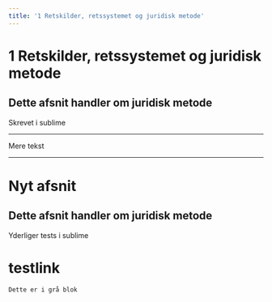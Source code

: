 ```yaml
---
title: '1 Retskilder, retssystemet og juridisk metode'
---
```

# 1 Retskilder, retssystemet og juridisk metode

## Dette afsnit handler om juridisk metode

Skrevet i sublime

***

Mere tekst

---

Nyt afsnit
=======
## Dette afsnit handler om juridisk metode

Yderliger tests i sublime

# testlink 


```
Dette er i grå blok
```

